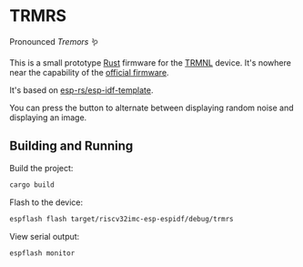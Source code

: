 # TRMRS

Pronounced _Tremors_ 🪱

This is a small prototype [Rust](https://www.rust-lang.org/) firmware for the [TRMNL](https://usetrmnl.com/) device. It's nowhere near the capability of the [official firmware](https://github.com/usetrmnl/firmware).

It's based on [esp-rs/esp-idf-template](https://github.com/esp-rs/esp-idf-template).

You can press the button to alternate between displaying random noise and displaying an image.

## Building and Running

Build the project:

```bash
cargo build
```

Flash to the device:

```bash
espflash flash target/riscv32imc-esp-espidf/debug/trmrs
```

View serial output:

```bash
espflash monitor
```
